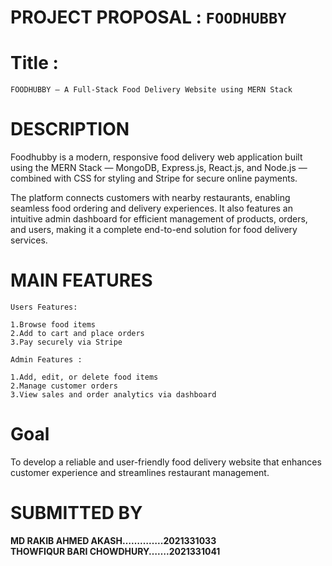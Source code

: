 # PROJECT PROPOSAL : ```FOODHUBBY```


# Title :

```FOODHUBBY – A Full-Stack Food Delivery Website using MERN Stack```


# DESCRIPTION

Foodhubby is a modern, responsive food delivery web application built using the MERN Stack — MongoDB, Express.js, React.js, and Node.js — combined with CSS for styling and Stripe for secure online payments.

The platform connects customers with nearby restaurants, enabling seamless food ordering and delivery experiences. It also features an intuitive admin dashboard for efficient management of products, orders, and users, making it a complete end-to-end solution for food delivery services.


# MAIN FEATURES

```Users Features:```

    1.Browse food items
    2.Add to cart and place orders
    3.Pay securely via Stripe
  
```Admin Features :```

    1.Add, edit, or delete food items
    2.Manage customer orders
    3.View sales and order analytics via dashboard
    

 # Goal

To develop a reliable and user-friendly food delivery website that enhances customer experience and streamlines restaurant management.


# SUBMITTED BY
**MD RAKIB AHMED AKASH…………..2021331033<br>**
**THOWFIQUR BARI CHOWDHURY…….2021331041**
